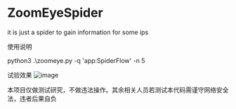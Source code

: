 # ZoomEyeSpider
  
it is just a spider to gain information for some ips
  
使用说明
  
python3 .\zoomeye.py -q 'app:SpiderFlow' -n 5
  
试验效果
![image](https://github.com/jiankeguyue/ZoomEyeSpider/assets/115477886/d9abf7ee-28f9-4eb5-8cbe-5b6e51706a37)
  
本项目仅做测试研究，不做违法操作。其余相关人员若测试本代码需谨守网络安全法，违者后果自负
